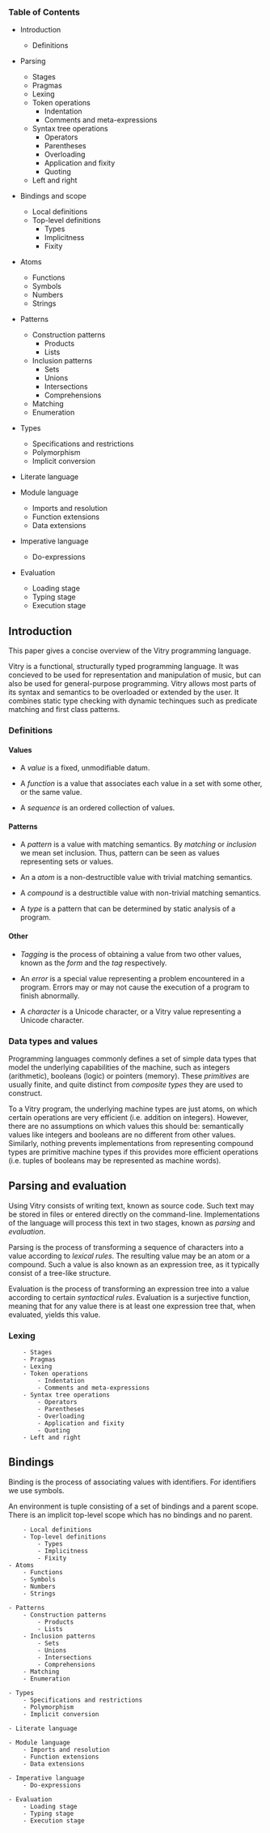 
 


### Table of Contents

- Introduction
    - Definitions

- Parsing
    - Stages
    - Pragmas
    - Lexing
    - Token operations
        - Indentation
        - Comments and meta-expressions
    - Syntax tree operations
        - Operators
        - Parentheses  
        - Overloading
        - Application and fixity
        - Quoting
    - Left and right

- Bindings and scope
    - Local definitions
    - Top-level definitions
        - Types
        - Implicitness
        - Fixity
- Atoms
    - Functions
    - Symbols
    - Numbers
    - Strings
    
- Patterns
    - Construction patterns
        - Products
        - Lists
    - Inclusion patterns
        - Sets
        - Unions
        - Intersections
        - Comprehensions
    - Matching
    - Enumeration

- Types   
    - Specifications and restrictions
    - Polymorphism
    - Implicit conversion

- Literate language

- Module language    
    - Imports and resolution
    - Function extensions
    - Data extensions

- Imperative language
    - Do-expressions

- Evaluation
    - Loading stage
    - Typing stage
    - Execution stage


## Introduction

This paper gives a concise overview of the Vitry programming language.

Vitry is a functional, structurally typed programming language. It was concieved to be used for representation and manipulation of music, but can also be used for general-purpose programming. Vitry allows most parts of its syntax and semantics to be overloaded or extended by the user. It combines static type checking with dynamic techinques such as predicate matching and first class patterns.


### Definitions

#### Values

- A *value* is a fixed, unmodifiable datum. 

- A *function* is a value that associates each value in a set with some other, or the same value.

- A *sequence* is an ordered collection of values.

#### Patterns

- A *pattern* is a value with matching semantics. By *matching* or *inclusion* we mean set inclusion. Thus, pattern can be seen as values representing sets or values.

- An a *atom* is a non-destructible value with trivial matching semantics.

- A *compound* is a destructible value with non-trivial matching semantics.

- A *type* is a pattern that can be determined by static analysis of a program.

#### Other

- *Tagging* is the process of obtaining a value from two other values, known as the *form* and the *tag* respectively.

- An *error* is a special value representing a problem encountered in a program. Errors may or may not cause the execution of a program to finish abnormally.

- A *character* is a Unicode character, or a Vitry value representing a Unicode character.



### Data types and values

Programming languages commonly defines a set of simple data types that model the underlying capabilities of the machine, such as integers (arithmetic), booleans (logic) or pointers (memory). These *primitives* are usually finite, and quite distinct from *composite types* they are used to construct.

To a Vitry program, the underlying machine types are just atoms, on which certain operations are very efficient (i.e. addition on integers). However, there are no assumptions on which values this should be: semantically values like integers and booleans are no different from other values. Similarly, nothing prevents implementations from representing compound types are primitive machine types if this provides more efficient operations (i.e. tuples of booleans may be represented as machine words).



## Parsing and evaluation

Using Vitry consists of writing text, known as source code. Such text may be stored in files or entered directly on the command-line. Implementations of the language will process this text in two stages, known as *parsing* and *evaluation*.

Parsing is the process of transforming a sequence of characters into a value according to *lexical rules*. The resulting value may be an atom or a compound. Such a value is also known as an expression tree, as it typically consist of a tree-like structure.

Evaluation is the process of transforming an expression tree into a value according to certain *syntactical rules*. Evaluation is a surjective function, meaning that for any value there is at least one expression tree that, when evaluated, yields this value.

### Lexing

        - Stages
        - Pragmas
        - Lexing
        - Token operations
            - Indentation
            - Comments and meta-expressions
        - Syntax tree operations
            - Operators
            - Parentheses  
            - Overloading
            - Application and fixity
            - Quoting
        - Left and right

## Bindings

Binding is the process of associating values with identifiers. For identifiers we use symbols.

An environment is tuple consisting of a set of bindings and a parent scope. There is an implicit top-level scope which has no bindings and no parent.

        - Local definitions
        - Top-level definitions
            - Types
            - Implicitness
            - Fixity
    - Atoms
        - Functions
        - Symbols
        - Numbers
        - Strings
    
    - Patterns
        - Construction patterns
            - Products
            - Lists
        - Inclusion patterns
            - Sets
            - Unions
            - Intersections
            - Comprehensions
        - Matching
        - Enumeration

    - Types   
        - Specifications and restrictions
        - Polymorphism
        - Implicit conversion

    - Literate language

    - Module language    
        - Imports and resolution
        - Function extensions
        - Data extensions

    - Imperative language
        - Do-expressions

    - Evaluation
        - Loading stage
        - Typing stage
        - Execution stage 



